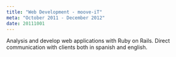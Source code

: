 ```yaml
---
title: "Web Development - moove-iT"
meta: "October 2011 - December 2012"
date: 20111001
---
```

Analysis and develop web applications with Ruby on Rails. Direct communication with clients both in spanish and english.
